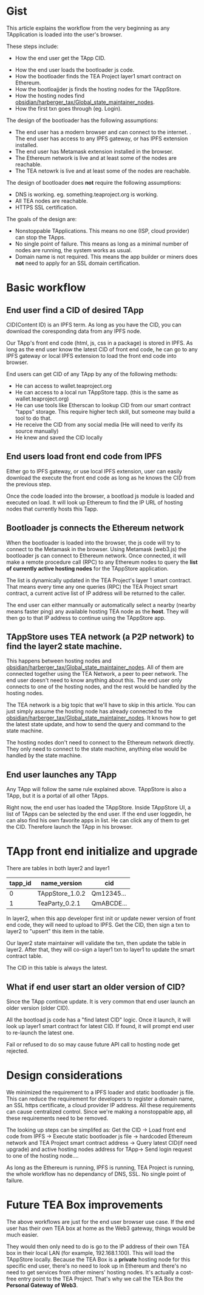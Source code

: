 # Gist

This article explains the workflow from the very beginning as any TApplication is loaded into the user's browser.

These steps include:

- How the end user get the TApp CID.
* How the end user loads the bootloader js code.
* How the bootloader finds the TEA Project layer1 smart contract on Ethereum.
* How the bootloajjder js finds the hosting nodes for the TAppStore.
* How the hosting nodes find  [obsidian/harberger_tax/Global_state_maintainer_nodes](../harberger_tax/Global_state_maintainer_nodes.md).
* How the first txn goes through (eg. Login).

The design of the bootloader has the following assumptions:

* The end user has a modern browser and can connect to the internet.
. The end user has access to any IPFS gateway, or has IPFS extension installed.
* The end user has Metamask extension installed in the browser.
* The Ethereum network is live and at least some of the nodes are reachable.
* The TEA netowrk is live and at least some of the nodes are reachable.

The design of bootloader does **not** require the following assumptions:

* DNS is working. eg. something.teaproject.org is working.
* All TEA nodes are reachable.
* HTTPS SSL certification.

The goals of the design are:

* Nonstoppable TApplications. This means no one (ISP, cloud provider) can stop the TApps.
* No single point of failure. This means as long as a minimal number of nodes are running, the system works as usual.
* Domain name is not required.  This means the app builder or miners does **not** need to apply for an SSL domain certification.

# Basic workflow

## End user find a CID of desired TApp

CID(Content ID) is an IPFS term. As long as you have the CID, you can download the coresponding data from any IPFS node.

Our TApp's front end code (html, js, css in a package) is stored in IPFS. As long as the end user know the latest CID of front end code, he can go to any IPFS gateway or local IPFS extension to load the front end code into browser.

End users can get CID of any TApp by any of the following methods:
- He can access to wallet.teaproject.org
- He can access to a local run TAppStore tapp. (this is the same as wallet.teaproject.org)
- He can use tools like Etherscan to lookup CID from our smart contract "tapps" storage. This require higher tech skill, but someone may build a tool to do that.
- He receive the CID from any social media  (He will need to verify its source manually)
- He knew and saved the CID locally

## End users load front end code from IPFS

Either go to IPFS gateway, or use local IPFS extension, user can easily download the execute the front end code as long as he knows the CID from the previous step.

Once the code loaded into the browser, a bootload js module is loaded and executed on load. It will look up Ethereum to find the IP URL of hosting nodes that currently hosts this Tapp.

## Bootloader js connects the Ethereum network

When the bootloader is loaded into the browser, the js code will try to connect to the Metamask in the browser. Using Metamask (web3.js) the bootloader js can connect to Ethereum network. Once connected, it will make a remote procedure call (RPC) to any Ethereum nodes to query the **list of currently active hosting nodes** for the TAppStore application. 

The list is dynamically updated in the TEA Project's layer 1 smart contract. That means every time any one queries (RPC) the TEA Project smart contract, a current active list of IP address will be returned to the caller. 

The end user can either mannually or automatically select a nearby (nearby means faster ping) any available hosting TEA node as the **host**. They will then go to that IP address to continue using the TAppStore app.

## TAppStore uses TEA network (a P2P network) to find the layer2 state machine.

This happens between hosting nodes and [obsidian/harberger_tax/Global_state_maintainer_nodes](../harberger_tax/Global_state_maintainer_nodes.md). All of them are connected together using the TEA Network, a peer to peer network. The end user doesn't need to know anything about this. The end user only connects to one of the hosting nodes, and the rest would be handled by the hosting nodes.

The TEA network is a big topic that we'll have to skip in this article. You can just simply assume the hosting node has already connected to the [obsidian/harberger_tax/Global_state_maintainer_nodes](../harberger_tax/Global_state_maintainer_nodes.md). It knows how to get the latest state update, and how to send the  query and command to the state machine. 

The hosting nodes don't need to connect to the Ethereum network directly. They only need to connect to the state machine, anything else would be handled by the state machine.

## End user launches any TApp

Any TApp will follow the same rule explained above. TAppStore is also a TApp, but it is a portal of all other TApps. 

Right now, the end user has loaded the TAppStore. Inside TAppStore UI, a list of TApps can be selected by the end user. If the end user loggedin, he can also find his own favorite apps in list. He can click any of them to get the CID. Therefore launch the TApp in his browser.

# TApp front end initialize and upgrade
There are tables in both layer2 and layer1

| tapp_id | name_version | cid |
| ---- | ---- | ---- |
| 0 | TAppStore_1.0.2 | Qm12345...|
| 1 | TeaParty_0.2.1 | QmABCDE... |

In layer2, when this app developer first init or update newer version of front end code, they will need to upload to IPFS. Get the CID, then sign a txn to layer2 to "upsert" this item in the table.

Our layer2 state maintainer will validate the txn, then update the table in layer2. After that, they will co-sign a layer1 txn to layer1 to update the smart contract table.

The CID in this table is always the latest.

## What if end user start an older version of CID?
Since the TApp continue update. It is very common that end user launch an older version (older CID).

All the bootload js code has a "find latest CID" logic. Once it launch, it will look up layer1 smart contract for latest CID. If found, it will prompt end user to re-launch the latest one. 

Fail or refused to do so may cause future API call to hosting node get rejected.


# Design considerations

We minimized the requirement to a IPFS loader and static bootloader js file. This can reduce the requirement for developers to register a domain name, an SSL https certificate, a cloud provider IP address. All these requirements can cause centralized control. Since we're making a nonstoppable app, all these requirements need to be removed.

The looking up steps can be simplifed as: Get the CID -> Load front end code from IPFS -> Execute static bootloader js file -> hardcoded Ethereum network and TEA Project smart contract address -> Query latest CID(if need upgrade) and active hosting nodes address for TApp-> Send login request to one of the hosting node....

As long as the Ethereum is running, IPFS is running, TEA Project is running, the whole workflow has no dependancy of DNS, SSL. No single point of failure.

# Future TEA Box improvements

The above workflows are just for the end user browser use case. If the end user has their own TEA box at home as the Web3 gateway, things would be much easier.

They would then only need to do is go to the IP address of their own TEA box in their local LAN (for example, 192.168.1.100). This will load the TAppStore locally. Because the TEA Box is a **private** hosting node for this specific end user, there's no need to look up in Ethereum and there's no need to get services from other miners' hosting nodes. It's actually a cost-free entry point to the TEA Project. That's why we call the TEA Box the **Personal Gateway of Web3**.
